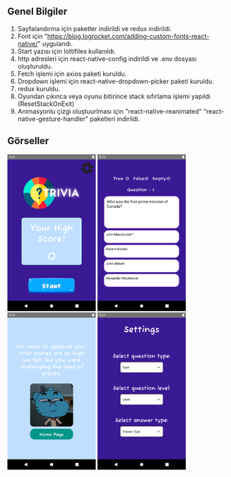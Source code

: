 ## Genel Bilgiler
1. Sayfalandırma için paketler indirildi ve redux indirildi.
1. Font için "https://blog.logrocket.com/adding-custom-fonts-react-native/" uygulandı.
1. Start yazısı için lottifiles kullanıldı. 
1. http adresleri için react-native-config indirildi ve .env dosyası oluşturuldu.
1. Fetch işlemi için axios paketi kuruldu.
1. Dropdown işlemi için react-native-dropdown-picker paketi kuruldu. 
1. redux kuruldu.
1. Oyundan çıkınca veya oyunu bitirince stack sıfırlama işlemi yapıldı (ResetStackOnExit)
1. Animasyonlu çizgi oluştuurlması için "react-native-reanimated" "react-native-gesture-handler" paketleri indirildi.


## Görseller
<img src="img/trivia1.png"  width="200"/>
<img src="img/trivia2.png"  width="200"/>
<img src="img/trivia3.png"  width="200"/>
<img src="img/trivia4.png"  width="200"/>


